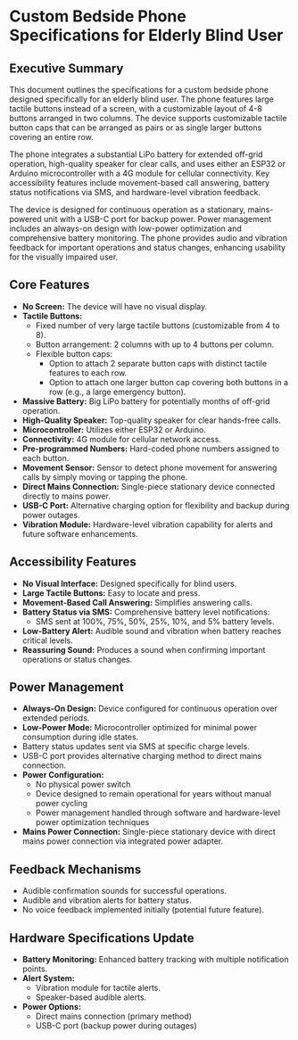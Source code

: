 # Custom Bedside Phone Specifications for Elderly Blind User

## Executive Summary

This document outlines the specifications for a custom bedside phone designed specifically for an elderly blind user. The phone features large tactile buttons instead of a screen, with a customizable layout of 4-8 buttons arranged in two columns. The device supports customizable tactile button caps that can be arranged as pairs or as single larger buttons covering an entire row.

The phone integrates a substantial LiPo battery for extended off-grid operation, high-quality speaker for clear calls, and uses either an ESP32 or Arduino microcontroller with a 4G module for cellular connectivity. Key accessibility features include movement-based call answering, battery status notifications via SMS, and hardware-level vibration feedback.

The device is designed for continuous operation as a stationary, mains-powered unit with a USB-C port for backup power. Power management includes an always-on design with low-power optimization and comprehensive battery monitoring. The phone provides audio and vibration feedback for important operations and status changes, enhancing usability for the visually impaired user.

## Core Features

*   **No Screen:** The device will have no visual display.
*   **Tactile Buttons:**
    *   Fixed number of very large tactile buttons (customizable from 4 to 8).
    *   Button arrangement: 2 columns with up to 4 buttons per column.
    *   Flexible button caps:
        *   Option to attach 2 separate button caps with distinct tactile features to each row.
        *   Option to attach one larger button cap covering both buttons in a row (e.g., a large emergency button).
*   **Massive Battery:** Big LiPo battery for potentially months of off-grid operation.
*   **High-Quality Speaker:** Top-quality speaker for clear hands-free calls.
*   **Microcontroller:** Utilizes either ESP32 or Arduino.
*   **Connectivity:** 4G module for cellular network access.
*   **Pre-programmed Numbers:** Hard-coded phone numbers assigned to each button.
*   **Movement Sensor:** Sensor to detect phone movement for answering calls by simply moving or tapping the phone.
*   **Direct Mains Connection:** Single-piece stationary device connected directly to mains power.
*   **USB-C Port:** Alternative charging option for flexibility and backup during power outages.
*   **Vibration Module:** Hardware-level vibration capability for alerts and future software enhancements.

## Accessibility Features

*   **No Visual Interface:** Designed specifically for blind users.
*   **Large Tactile Buttons:** Easy to locate and press.
*   **Movement-Based Call Answering:** Simplifies answering calls.
*   **Battery Status via SMS:** Comprehensive battery level notifications:
    *   SMS sent at 100%, 75%, 50%, 25%, 10%, and 5% battery levels.
*   **Low-Battery Alert:** Audible sound and vibration when battery reaches critical levels.
*   **Reassuring Sound:** Produces a sound when confirming important operations or status changes.

## Power Management

*   **Always-On Design:** Device configured for continuous operation over extended periods.
*   **Low-Power Mode:** Microcontroller optimized for minimal power consumption during idle states.
*   Battery status updates sent via SMS at specific charge levels.
*   USB-C port provides alternative charging method to direct mains connection.
*   **Power Configuration:** 
    *   No physical power switch
    *   Device designed to remain operational for years without manual power cycling
    *   Power management handled through software and hardware-level power optimization techniques
*   **Mains Power Connection:** Single-piece stationary device with direct mains power connection via integrated power adapter.

## Feedback Mechanisms

*   Audible confirmation sounds for successful operations.
*   Audible and vibration alerts for battery status.
*   No voice feedback implemented initially (potential future feature).

## Hardware Specifications Update

*   **Battery Monitoring:** Enhanced battery tracking with multiple notification points.
*   **Alert System:** 
    *   Vibration module for tactile alerts.
    *   Speaker-based audible alerts.
*   **Power Options:**
    *   Direct mains connection (primary method)
    *   USB-C port (backup power during outages)

